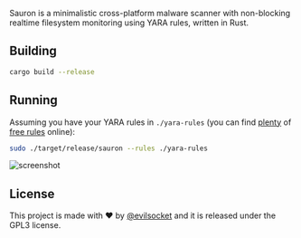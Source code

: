 Sauron is a minimalistic cross-platform malware scanner with non-blocking realtime filesystem monitoring using YARA rules, written in Rust.

## Building

```sh
cargo build --release
```

## Running

Assuming you have your YARA rules in `./yara-rules` (you can find [plenty](https://github.com/elastic/protections-artifacts) of [free rules](https://github.com/Yara-Rules/rules) online):

```sh
sudo ./target/release/sauron --rules ./yara-rules
```

![screenshot](https://i.imgur.com/Dw5N9RR.png)

## License

This project is made with ♥  by [@evilsocket](https://twitter.com/evilsocket) and it is released under the GPL3 license.